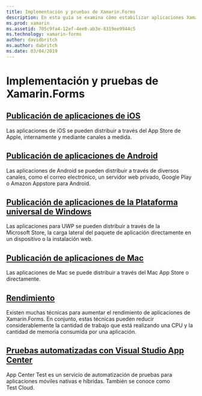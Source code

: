 ```yaml
---
title: Implementación y pruebas de Xamarin.Forms
description: En esta guía se examina cómo estabilizar aplicaciones Xamarin.Forms mediante el ajuste del rendimiento y la automatización de pruebas con Xamarin.UITest y AppCenter.
ms.prod: xamarin
ms.assetid: 705c9fa4-12ef-4ee0-ab3e-8319ee9944c5
ms.technology: xamarin-forms
author: davidbritch
ms.author: dabritch
ms.date: 03/04/2019
---
```


# <a name="xamarinforms-deployment-and-testing"></a>Implementación y pruebas de Xamarin.Forms

## <a name="publishing-ios-appsiosdeploy-testapp-distributionindexmd"></a>[Publicación de aplicaciones de iOS](~/ios/deploy-test/app-distribution/index.md)

Las aplicaciones de iOS se pueden distribuir a través del App Store de Apple, internamente y mediante canales a medida.

## <a name="publishing-android-appsandroiddeploy-testpublishingindexmd"></a>[Publicación de aplicaciones de Android](~/android/deploy-test/publishing/index.md)

Las aplicaciones de Android se pueden distribuir a través de diversos canales, como el correo electrónico, un servidor web privado, Google Play o Amazon Appstore para Android.

## <a name="publishing-universal-windows-platform-appswindowsuwppackaging"></a>[Publicación de aplicaciones de la Plataforma universal de Windows](/windows/uwp/packaging/)

Las aplicaciones para UWP se pueden distribuir a través de la Microsoft Store, la carga lateral del paquete de aplicación directamente en un dispositivo o la instalación web.

## <a name="publishing-mac-appsmacdeploy-testpublishing-to-the-app-storeindexmd"></a>[Publicación de aplicaciones de Mac](~/mac/deploy-test/publishing-to-the-app-store/index.md)

Las aplicaciones de Mac se puede distribuir a través del Mac App Store o directamente.

## <a name="performanceperformancemd"></a>[Rendimiento](performance.md)

Existen muchas técnicas para aumentar el rendimiento de aplicaciones de Xamarin.Forms. En conjunto, estas técnicas pueden reducir considerablemente la cantidad de trabajo que está realizando una CPU y la cantidad de memoria consumida por una aplicación.

## <a name="automated-testing-with-visual-studio-app-centerappcentertest-cloud"></a>[Pruebas automatizadas con Visual Studio App Center](/appcenter/test-cloud/)

App Center Test es un servicio de automatización de pruebas para aplicaciones móviles nativas e híbridas. También se conoce como Test Cloud.
